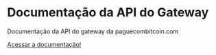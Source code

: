# Documentação da API do Gateway

Documentação da API do gateway da paguecombitcoin.com

[Acessar a documentação!](https://github.com/grupocitar/gateway-api-docs/wiki)
